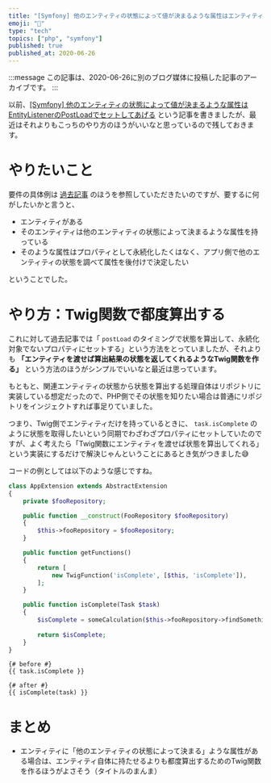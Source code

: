 ```yaml
---
title: "[Symfony] 他のエンティティの状態によって値が決まるような属性はエンティティ自体に持たせるよりTwig関数を作るほうがよさそう"
emoji: "🎻"
type: "tech"
topics: ["php", "symfony"]
published: true
published_at: 2020-06-26
---
```


:::message
この記事は、2020-06-26に別のブログ媒体に投稿した記事のアーカイブです。
:::

以前、[[Symfony] 他のエンティティの状態によって値が決まるような属性はEntityListenerのPostLoadでセットしてあげる](https://zenn.dev/ttskch/articles/5cffe51b9e169f) という記事を書きましたが、最近はそれよりもこっちのやり方のほうがいいなと思っているので残しておきます。

# やりたいこと

要件の具体例は [過去記事](https://zenn.dev/ttskch/articles/5cffe51b9e169f) のほうを参照していただきたいのですが、要するに何がしたいかと言うと、

* エンティティがある
* そのエンティティは他のエンティティの状態によって決まるような属性を持っている
* そのような属性はプロパティとして永続化したくはなく、アプリ側で他のエンティティの状態を調べて属性を後付けで決定したい

ということでした。

# やり方：Twig関数で都度算出する

これに対して過去記事では「 `postLoad` のタイミングで状態を算出して、永続化対象でないプロパティにセットする」という方法をとっていましたが、それよりも **「エンティティを渡せば算出結果の状態を返してくれるようなTwig関数を作る」** という方法のほうがシンプルでいいなと最近は思っています。

もともと、関連エンティティの状態から状態を算出する処理自体はリポジトリに実装している想定だったので、PHP側でその状態を知りたい場合は普通にリポジトリをインジェクトすれば事足りていました。

つまり、Twig側でエンティティだけを持っているときに、 `task.isComplete` のように状態を取得したいという同期でわざわざプロパティにセットしていたのですが、よく考えたら「Twig関数にエンティティを渡せば状態を算出してくれる」という実装にするだけで解決じゃんということにあるとき気がつきました😅

コードの例としては以下のような感じですね。

```php
class AppExtension extends AbstractExtension
{
    private $fooRepository;

    public function __construct(FooRepository $fooRepository)
    {
        $this->fooRepository = $fooRepository;
    }

    public function getFunctions()
    {
        return [
            new TwigFunction('isComplete', [$this, 'isComplete']),
        ];
    }

    public function isComplete(Task $task)
    {
        $isComplete = someCalculation($this->fooRepository->findSomethingByTask($task));
        
        return $isComplete;
    }
}
```

```twig
{# before #}
{{ task.isComplete }}

{# after #}
{{ isComplete(task) }}
```

# まとめ

* エンティティに「他のエンティティの状態によって決まる」ような属性がある場合は、エンティティ自体に持たせるよりも都度算出するためのTwig関数を作るほうがよさそう（タイトルのまんま）
